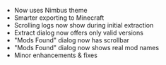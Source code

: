 - Now uses Nimbus theme
- Smarter exporting to Minecraft
- Scrolling logs now show during initial extraction
- Extract dialog now offers only valid versions
- "Mods Found" dialog now has scrollbar
- "Mods Found" dialog now shows real mod names
- Minor enhancements & fixes
